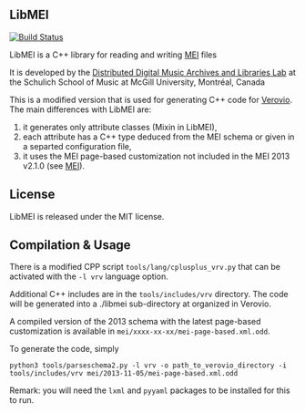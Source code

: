 LibMEI
------

[![Build Status](https://travis-ci.org/DDMAL/libmei.png?branch=master)](https://travis-ci.org/DDMAL/libmei)

LibMEI is a C++ library for reading and writing [MEI](http://music-encoding.org) files

It is developed by the [Distributed Digital Music Archives and Libraries Lab](http://ddmal.music.mcgill.ca/)
at the Schulich School of Music at McGill University, Montréal, Canada

This is a modified version that is used for generating C++ code for [Verovio](http://www.verovio.org). The main differences with LibMEI are:

1. it generates only attribute classes (Mixin in LibMEI),
2. each attribute has a C++ type deduced from the MEI schema or given in a separted configuration file,
3. it uses the MEI page-based customization not included in the MEI 2013 v2.1.0 (see [MEI](http://www.music-encoding.org)).


License
-------
LibMEI is released under the MIT license.

Compilation & Usage
-------------------

There is a modified CPP script ```tools/lang/cplusplus_vrv.py``` that can be activated with the ```-l vrv``` language option.

Additional C++ includes are in the ```tools/includes/vrv``` directory. The code will be generated into a ./libmei sub-directory at organized in Verovio.

A compiled version of the 2013 schema with the latest page-based customization is available in ```mei/xxxx-xx-xx/mei-page-based.xml.odd```.

To generate the code, simply

    python3 tools/parseschema2.py -l vrv -o path_to_verovio_directory -i tools/includes/vrv mei/2013-11-05/mei-page-based.xml.odd
    
Remark: you will need the `lxml` and `pyyaml` packages to be installed for this to run.

